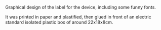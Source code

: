 Graphical design of the label for the device, including some funny fonts.

It was printed in paper and plastified, then glued in front of an electric standard isolated plastic box of around 22x18x8cm.
